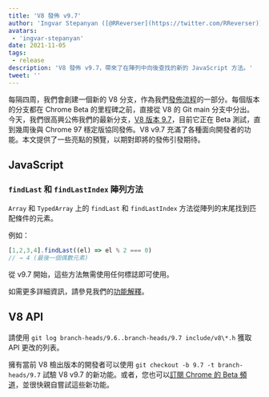 ```yaml
---
title: 'V8 發佈 v9.7'
author: 'Ingvar Stepanyan ([@RReverser](https://twitter.com/RReverser))'
avatars:
 - 'ingvar-stepanyan'
date: 2021-11-05
tags:
 - release
description: 'V8 發佈 v9.7，帶來了在陣列中向後查找的新的 JavaScript 方法。'
tweet: ''
---
```

每隔四周，我們會創建一個新的 V8 分支，作為我們[發佈流程](https://v8.dev/docs/release-process)的一部分。每個版本的分支都在 Chrome Beta 的里程碑之前，直接從 V8 的 Git main 分支中分出。今天，我們很高興公佈我們的最新分支，[V8 版本 9.7](https://chromium.googlesource.com/v8/v8.git/+log/branch-heads/9.7)，目前它正在 Beta 測試，直到幾周後與 Chrome 97 穩定版協同發佈。V8 v9.7 充滿了各種面向開發者的功能。本文提供了一些亮點的預覽，以期對即將的發佈引發期待。

<!--truncate-->
## JavaScript

### `findLast` 和 `findLastIndex` 陣列方法

`Array` 和 `TypedArray` 上的 `findLast` 和 `findLastIndex` 方法從陣列的末尾找到匹配條件的元素。

例如：

```js
[1,2,3,4].findLast((el) => el % 2 === 0)
// → 4 (最後一個偶數元素)
```

從 v9.7 開始，這些方法無需使用任何標誌即可使用。

如需更多詳細資訊，請參見我們的[功能解釋](https://v8.dev/features/finding-in-arrays#finding-elements-from-the-end)。

## V8 API

請使用 `git log branch-heads/9.6..branch-heads/9.7 include/v8\*.h` 獲取 API 更改的列表。

擁有當前 V8 檢出版本的開發者可以使用 `git checkout -b 9.7 -t branch-heads/9.7` 試驗 V8 v9.7 的新功能。或者，您也可以[訂閱 Chrome 的 Beta 頻道](https://www.google.com/chrome/browser/beta.html)，並很快親自嘗試這些新功能。
